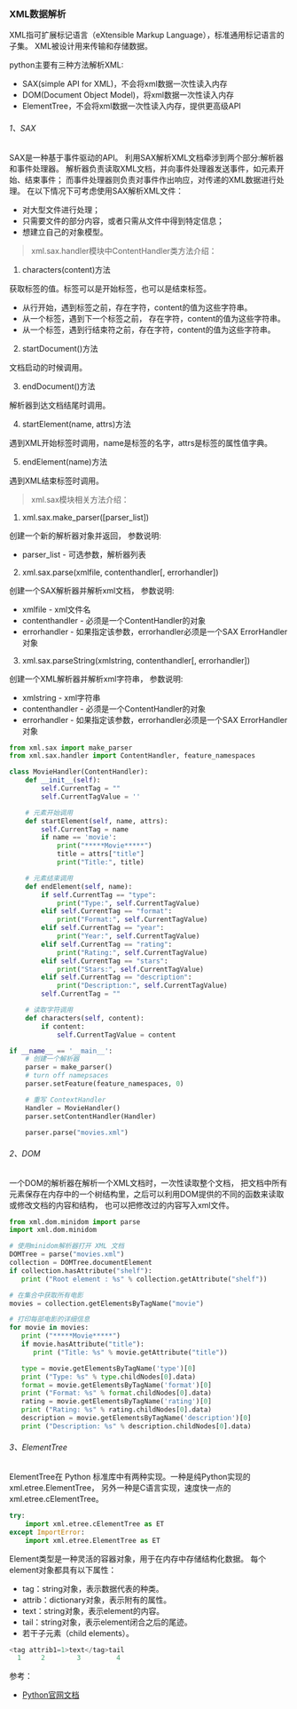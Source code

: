 ### XML数据解析

XML指可扩展标记语言（eXtensible Markup Language），标准通用标记语言的子集。
XML被设计用来传输和存储数据。

python主要有三种方法解析XML:
- SAX(simple API for XML)，不会将xml数据一次性读入内存
- DOM(Document Object Model)，将xml数据一次性读入内存
- ElementTree，不会将xml数据一次性读入内存，提供更高级API

###### 1、SAX
SAX是一种基于事件驱动的API。
利用SAX解析XML文档牵涉到两个部分:解析器和事件处理器。
解析器负责读取XML文档，并向事件处理器发送事件，如元素开始、结束事件；
而事件处理器则负责对事件作出响应，对传递的XML数据进行处理。
在以下情况下可考虑使用SAX解析XML文件：
- 对大型文件进行处理；
- 只需要文件的部分内容，或者只需从文件中得到特定信息；
- 想建立自己的对象模型。

>xml.sax.handler模块中ContentHandler类方法介绍：

1) characters(content)方法

获取标签的值。标签可以是开始标签，也可以是结束标签。
- 从行开始，遇到标签之前，存在字符，content的值为这些字符串。
- 从一个标签，遇到下一个标签之前， 存在字符，content的值为这些字符串。
- 从一个标签，遇到行结束符之前，存在字符，content的值为这些字符串。

2) startDocument()方法

文档启动的时候调用。

3) endDocument()方法

解析器到达文档结尾时调用。

4) startElement(name, attrs)方法

遇到XML开始标签时调用，name是标签的名字，attrs是标签的属性值字典。

5) endElement(name)方法

遇到XML结束标签时调用。

>xml.sax模块相关方法介绍：

1) xml.sax.make_parser([parser_list])

创建一个新的解析器对象并返回，
参数说明:
- parser_list - 可选参数，解析器列表

2) xml.sax.parse(xmlfile, contenthandler[, errorhandler])

创建一个SAX解析器并解析xml文档，
参数说明:
- xmlfile - xml文件名
- contenthandler - 必须是一个ContentHandler的对象
- errorhandler - 如果指定该参数，errorhandler必须是一个SAX ErrorHandler对象

3) xml.sax.parseString(xmlstring, contenthandler[, errorhandler])

创建一个XML解析器并解析xml字符串，
参数说明:
- xmlstring - xml字符串
- contenthandler - 必须是一个ContentHandler的对象
- errorhandler - 如果指定该参数，errorhandler必须是一个SAX ErrorHandler对象

```python
from xml.sax import make_parser
from xml.sax.handler import ContentHandler, feature_namespaces

class MovieHandler(ContentHandler):
    def __init__(self):
        self.CurrentTag = ""
        self.CurrentTagValue = ''

    # 元素开始调用
    def startElement(self, name, attrs):
        self.CurrentTag = name
        if name == 'movie':
            print("*****Movie*****")
            title = attrs["title"]
            print("Title:", title)

    # 元素结束调用
    def endElement(self, name):
        if self.CurrentTag == "type":
            print("Type:", self.CurrentTagValue)
        elif self.CurrentTag == "format":
            print("Format:", self.CurrentTagValue)
        elif self.CurrentTag == "year":
            print("Year:", self.CurrentTagValue)
        elif self.CurrentTag == "rating":
            print("Rating:", self.CurrentTagValue)
        elif self.CurrentTag == "stars":
            print("Stars:", self.CurrentTagValue)
        elif self.CurrentTag == "description":
            print("Description:", self.CurrentTagValue)
        self.CurrentTag = ""

    # 读取字符调用
    def characters(self, content):
        if content:
            self.CurrentTagValue = content

if __name__ == '__main__':
    # 创建一个解析器
    parser = make_parser()
    # turn off namepsaces
    parser.setFeature(feature_namespaces, 0)

    # 重写 ContextHandler
    Handler = MovieHandler()
    parser.setContentHandler(Handler)

    parser.parse("movies.xml")
```

###### 2、DOM
一个DOM的解析器在解析一个XML文档时，一次性读取整个文档，
把文档中所有元素保存在内存中的一个树结构里，之后可以利用DOM提供的不同的函数来读取或修改文档的内容和结构，
也可以把修改过的内容写入xml文件。

```python
from xml.dom.minidom import parse
import xml.dom.minidom

# 使用minidom解析器打开 XML 文档
DOMTree = parse("movies.xml")
collection = DOMTree.documentElement
if collection.hasAttribute("shelf"):
   print ("Root element : %s" % collection.getAttribute("shelf"))

# 在集合中获取所有电影
movies = collection.getElementsByTagName("movie")

# 打印每部电影的详细信息
for movie in movies:
   print ("*****Movie*****")
   if movie.hasAttribute("title"):
      print ("Title: %s" % movie.getAttribute("title"))

   type = movie.getElementsByTagName('type')[0]
   print ("Type: %s" % type.childNodes[0].data)
   format = movie.getElementsByTagName('format')[0]
   print ("Format: %s" % format.childNodes[0].data)
   rating = movie.getElementsByTagName('rating')[0]
   print ("Rating: %s" % rating.childNodes[0].data)
   description = movie.getElementsByTagName('description')[0]
   print ("Description: %s" % description.childNodes[0].data)
```

###### 3、ElementTree
ElementTree在 Python 标准库中有两种实现。一种是纯Python实现的xml.etree.ElementTree，
另外一种是C语言实现，速度快一点的xml.etree.cElementTree。

```python
try:
    import xml.etree.cElementTree as ET
except ImportError:
    import xml.etree.ElementTree as ET
```

Element类型是一种灵活的容器对象，用于在内存中存储结构化数据。
每个element对象都具有以下属性：
- tag：string对象，表示数据代表的种类。
- attrib：dictionary对象，表示附有的属性。
- text：string对象，表示element的内容。
- tail：string对象，表示element闭合之后的尾迹。
- 若干子元素（child elements）。

```python
<tag attrib1=1>text</tag>tail
  1     2        3         4
```

参考：

- [Python官网文档](https://docs.python.org/2/library/xml.etree.elementtree.html)


